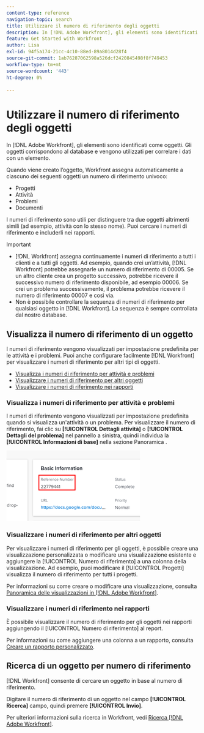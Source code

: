 ```yaml
---
content-type: reference
navigation-topic: search
title: Utilizzare il numero di riferimento degli oggetti
description: In [!DNL Adobe Workfront], gli elementi sono identificati come oggetti. Gli oggetti corrispondono al database e vengono utilizzati per correlare i dati con un elemento. I numeri di riferimento sono utili per distinguere tra due oggetti altrimenti simili (ad esempio, attività con lo stesso nome). Puoi cercare i numeri di riferimento e includerli nei rapporti.
feature: Get Started with Workfront
author: Lisa
exl-id: 94f5a174-21cc-4c10-88ed-89a8014d28f4
source-git-commit: 1ab76287062598a526dcf2420845498f8f749453
workflow-type: tm+mt
source-wordcount: '443'
ht-degree: 0%

---
```


# Utilizzare il numero di riferimento degli oggetti

In [!DNL Adobe Workfront], gli elementi sono identificati come oggetti. Gli oggetti corrispondono al database e vengono utilizzati per correlare i dati con un elemento.

Quando viene creato l’oggetto, Workfront assegna automaticamente a ciascuno dei seguenti oggetti un numero di riferimento univoco:

* Progetti
* Attività
* Problemi
* Documenti

I numeri di riferimento sono utili per distinguere tra due oggetti altrimenti simili (ad esempio, attività con lo stesso nome). Puoi cercare i numeri di riferimento e includerli nei rapporti.

>[!IMPORTANT]
>
>* [!DNL Workfront] assegna continuamente i numeri di riferimento a tutti i clienti e a tutti gli oggetti. Ad esempio, quando crei un’attività, [!DNL Workfront] potrebbe assegnarle un numero di riferimento di 00005. Se un altro cliente crea un progetto successivo, potrebbe ricevere il successivo numero di riferimento disponibile, ad esempio 00006. Se crei un problema successivamente, il problema potrebbe ricevere il numero di riferimento 00007 e così via.
>* Non è possibile controllare la sequenza di numeri di riferimento per qualsiasi oggetto in [!DNL Workfront]. La sequenza è sempre controllata dal nostro database.
>




## Visualizza il numero di riferimento di un oggetto

I numeri di riferimento vengono visualizzati per impostazione predefinita per le attività e i problemi. Puoi anche configurare facilmente [!DNL Workfront] per visualizzare i numeri di riferimento per altri tipi di oggetti.

* [Visualizza i numeri di riferimento per attività e problemi](#view-reference-numbers-for-tasks-and-issues)
* [Visualizzare i numeri di riferimento per altri oggetti](#view-reference-numbers-for-other-objects)
* [Visualizzare i numeri di riferimento nei rapporti](#view-reference-numbers-in-reports)

### Visualizza i numeri di riferimento per attività e problemi

I numeri di riferimento vengono visualizzati per impostazione predefinita quando si visualizza un&#39;attività o un problema.  Per visualizzare il numero di riferimento, fai clic su **[!UICONTROL Dettagli attività]** o **[!UICONTROL Dettagli del problema]** nel pannello a sinistra, quindi individua la **[!UICONTROL Informazioni di base]** nella sezione Panoramica .

![](assets/reference-number-nwe-350x184.png)

### Visualizzare i numeri di riferimento per altri oggetti

Per visualizzare i numeri di riferimento per gli oggetti, è possibile creare una visualizzazione personalizzata o modificare una visualizzazione esistente e aggiungere la [!UICONTROL Numero di riferimento] a una colonna della visualizzazione. Ad esempio, puoi modificare il [!UICONTROL Progetti] visualizza il numero di riferimento per tutti i progetti.

Per informazioni su come creare o modificare una visualizzazione, consulta [Panoramica delle visualizzazioni in [!DNL Adobe Workfront]](../../../reports-and-dashboards/reports/reporting-elements/views-overview.md).

### Visualizzare i numeri di riferimento nei rapporti

È possibile visualizzare il numero di riferimento per gli oggetti nei rapporti aggiungendo il [!UICONTROL Numero di riferimento] al report.

Per informazioni su come aggiungere una colonna a un rapporto, consulta [Creare un rapporto personalizzato](../../../reports-and-dashboards/reports/creating-and-managing-reports/create-custom-report.md).

## Ricerca di un oggetto per numero di riferimento

[!DNL Workfront] consente di cercare un oggetto in base al numero di riferimento.

Digitare il numero di riferimento di un oggetto nel campo **[!UICONTROL Ricerca]** campo, quindi premere **[!UICONTROL Invio]**.

Per ulteriori informazioni sulla ricerca in Workfront, vedi [Ricerca [!DNL Adobe Workfront]](../../../workfront-basics/navigate-workfront/search/search-workfront.md).
